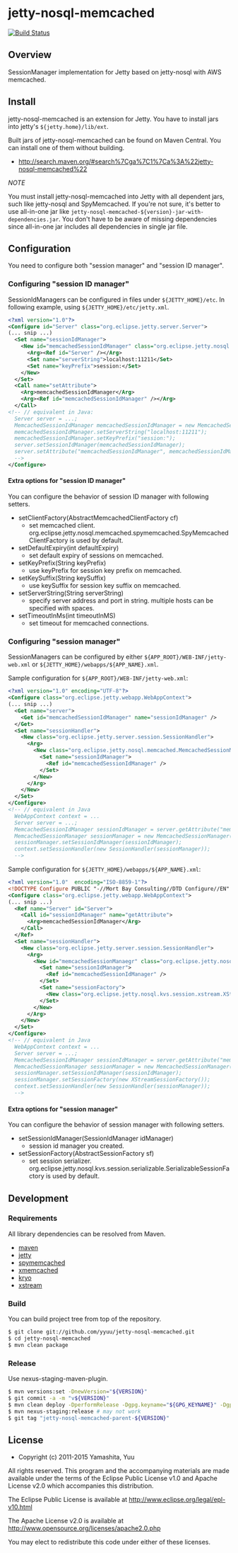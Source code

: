 # jetty-nosql-memcached

[![Build Status](https://secure.travis-ci.org/jleber/jetty-aws-elasticache-plugin.svg?branch=master)](http://travis-ci.org/jleber/jetty-aws-elasticache-plugin)

## Overview

SessionManager implementation for Jetty based on jetty-nosql with AWS memcached.

## Install

jetty-nosql-memcached is an extension for Jetty.
You have to install jars into jetty's `${jetty.home}/lib/ext`.

Built jars of jetty-nosql-memcached can be found on Maven Central.
You can install one of them without building.

- http://search.maven.org/#search%7Cga%7C1%7Ca%3A%22jetty-nosql-memcached%22

*NOTE*

You must install jetty-nosql-memcached into Jetty with all dependent jars, such like jetty-nosql and SpyMemcached.
If you're not sure, it's better to use all-in-one jar like `jetty-nosql-memcached-${version}-jar-with-dependencies.jar`.
You don't have to be aware of missing dependencies since all-in-one jar includes all dependencies in single jar file.


## Configuration

You need to configure both "session manager" and "session ID manager".


### Configuring "session ID manager"

SessionIdManagers can be configured in files under `${JETTY_HOME}/etc`.  In following example, using `${JETTY_HOME}/etc/jetty.xml`.

```xml
<?xml version="1.0"?>
<Configure id="Server" class="org.eclipse.jetty.server.Server">
(... snip ...)
  <Set name="sessionIdManager">
    <New id="memcachedSessionIdManager" class="org.eclipse.jetty.nosql.memcached.MemcachedSessionIdManager">
      <Arg><Ref id="Server" /></Arg>
      <Set name="serverString">localhost:11211</Set>
      <Set name="keyPrefix">session:</Set>
    </New>
  </Set>
  <Call name="setAttribute">
    <Arg>memcachedSessionIdManager</Arg>
    <Arg><Ref id="memcachedSessionIdManager" /></Arg>
  </Call>
<!-- // equivalent in Java:
  Server server = ...;
  MemcachedSessionIdManager memcachedSessionIdManager = new MemcachedSessionIdManager(server);
  memcachedSessionIdManager.setServerString("localhost:11211");
  memcachedSessionIdManager.setKeyPrefix("session:");
  server.setSessionIdManager(memcachedSessionIdManager);
  server.setAttribute("memcachedSessionIdManager", memcachedSessionIdManager);
  -->
</Configure>
```

#### Extra options for "session ID manager"

You can configure the behavior of session ID manager with following setters.

* setClientFactory(AbstractMemcachedClientFactory cf)
  * set memcached client. org.eclipse.jetty.nosql.memcached.spymemcached.SpyMemcachedClientFactory is used by default.
* setDefaultExpiry(int defaultExpiry)
  * set default expiry of sessions on memcached.
* setKeyPrefix(String keyPrefix)
  * use keyPrefix for session key prefix on memcached.
* setKeySuffix(String keySuffix)
  * use keySuffix for session key suffix on memcached.
* setServerString(String serverString)
  * specify server address and port in string. multiple hosts can be specified with spaces.
* setTimeoutInMs(int timeoutInMS)
  * set timeout for memcached connections.


### Configuring "session manager"

SessionManagers can be configured by either `${APP_ROOT}/WEB-INF/jetty-web.xml` or `${JETTY_HOME}/webapps/${APP_NAME}.xml`.

Sample configuration for `${APP_ROOT}/WEB-INF/jetty-web.xml`:

```xml
<?xml version="1.0" encoding="UTF-8"?>
<Configure class="org.eclipse.jetty.webapp.WebAppContext">
(... snip ...)
  <Get name="server">
    <Get id="memcachedSessionIdManager" name="sessionIdManager" />
  </Get>
  <Set name="sessionHandler">
    <New class="org.eclipse.jetty.server.session.SessionHandler">
      <Arg>
        <New class="org.eclipse.jetty.nosql.memcached.MemcachedSessionManager">
          <Set name="sessionIdManager">
            <Ref id="memcachedSessionIdManager" />
          </Set>
        </New>
      </Arg>
    </New>
  </Set>
</Configure>
<!-- // equivalent in Java
  WebAppContext context = ...
  Server server = ...;
  MemcachedSessionIdManager sessionIdManager = server.getAttribute("memcachedSessionIdManager");
  MemcachedSessionManager sessionManager = new MemcachedSessionManager();
  sessionManager.setSessionIdManager(sessionIdManager);
  context.setSessionHandler(new SessionHandler(sessionManager));
  -->
```

Sample configuration for `${JETTY_HOME}/webapps/${APP_NAME}.xml`:

```xml
<?xml version="1.0"  encoding="ISO-8859-1"?>
<!DOCTYPE Configure PUBLIC "-//Mort Bay Consulting//DTD Configure//EN" "http://jetty.eclipse.org/configure.dtd">
<Configure class="org.eclipse.jetty.webapp.WebAppContext">
(... snip ...)
  <Ref name="Server" id="Server">
    <Call id="sessionIdManager" name="getAttribute">
      <Arg>memcachedSessionIdManager</Arg>
    </Call>
  </Ref>
  <Set name="sessionHandler">
    <New class="org.eclipse.jetty.server.session.SessionHandler">
      <Arg>
        <New id="memcachedSessionManaegr" class="org.eclipse.jetty.nosql.memcached.MemcachedSessionManager">
          <Set name="sessionIdManager">
            <Ref id="memcachedSessionIdManager" />
          </Set>
          <Set name="sessionFactory">
            <New class="org.eclipse.jetty.nosql.kvs.session.xstream.XStreamSessionFactory" />
          </Set>
        </New>
      </Arg>
    </New>
  </Set>
</Configure>
<!-- // equivalent in Java
  WebAppContext context = ...
  Server server = ...;
  MemcachedSessionIdManager sessionIdManager = server.getAttribute("memcachedSessionIdManager");
  MemcachedSessionManager sessionManager = new MemcachedSessionManager();
  sessionManager.setSessionIdManager(sessionIdManager);
  sessionManager.setSessionFactory(new XStreamSessionFactory());
  context.setSessionHandler(new SessionHandler(sessionManager));
  -->
```


#### Extra options for "session manager"

You can configure the behavior of session manager with following setters.

* setSessionIdManager(SessionIdManager idManager)
  * session id manager you created.
* setSessionFactory(AbstractSessionFactory sf)
  * set session serializer. org.eclipse.jetty.nosql.kvs.session.serializable.SerializableSessionFactory is used by default.


## Development

### Requirements

All library dependencies can be resolved from Maven.

* [maven](http://maven.apache.org/)
* [jetty](http://eclipse.org/jetty/)
* [spymemcached](http://code.google.com/p/spymemcached/)
* [xmemcached](http://code.google.com/p/xmemcached/)
* [kryo](http://code.google.com/p/kryo/)
* [xstream](http://xstream.codehaus.org/)

### Build

You can build project tree from top of the repository.

```sh
$ git clone git://github.com/yyuu/jetty-nosql-memcached.git
$ cd jetty-nosql-memcached
$ mvn clean package
```

### Release

Use nexus-staging-maven-plugin.

```sh
$ mvn versions:set -DnewVersion="${VERSION}"
$ git commit -a -m "v${VERSION}"
$ mvn clean deploy -DperformRelease -Dgpg.keyname="${GPG_KEYNAME}" -Dgpg.passphrase="${GPG_PASSPHRASE}"
$ mvn nexus-staging:release # may not work
$ git tag "jetty-nosql-memcached-parent-${VERSION}"
```


## License

* Copyright (c) 2011-2015 Yamashita, Yuu

All rights reserved. This program and the accompanying materials
are made available under the terms of the Eclipse Public License v1.0
and Apache License v2.0 which accompanies this distribution.

The Eclipse Public License is available at http://www.eclipse.org/legal/epl-v10.html

The Apache License v2.0 is available at http://www.opensource.org/licenses/apache2.0.php

You may elect to redistribute this code under either of these licenses.
